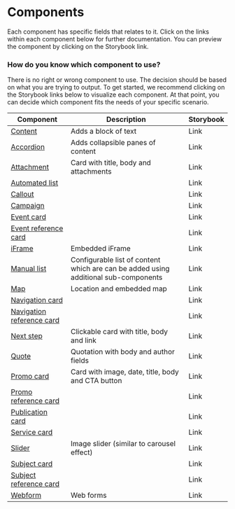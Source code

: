 # Components

Each component has specific fields that relates to it. Click on the links within each component below for further documentation. You can preview the component by clicking on the Storybook link.

### How do you know which component to use? <a href="#addingcomponents-wip-howdoyouknowwhichcomponenttouse" id="addingcomponents-wip-howdoyouknowwhichcomponenttouse"></a>

There is no right or wrong component to use. The decision should be based on what you are trying to output. To get started, we recommend clicking on the Storybook links below to visualize each component. At that point, you can decide which component fits the needs of your specific scenario.

| Component                                                                  | Description                                                                         | Storybook |
| -------------------------------------------------------------------------- | ----------------------------------------------------------------------------------- | --------- |
| [Content](content.md)                                                      | Adds a block of text                                                                | Link      |
| [Accordion](accordion.md)                                                  | Adds collapsible panes of content                                                   | Link      |
| [Attachment](../../components/attachment.md)                               | Card with title, body and attachments                                               | Link      |
| [Automated list](automated-list.md)                                        |                                                                                     | Link      |
| [Callout](../../components/callout.md)                                     |                                                                                     | Link      |
| [Campaign](../../components/campaign.md)                                   |                                                                                     | Link      |
| [Event card](../../components/event-card.md)                               |                                                                                     | Link      |
| [Event reference card](../../components/event-reference-card.md)           |                                                                                     | Link      |
| [iFrame](../../components/iframe.md)                                       | Embedded iFrame                                                                     | Link      |
| [Manual list](manual-list/)                                                | Configurable list of content which are can be added using additional sub-components | Link      |
| [Map](../../components/map.md)                                             | Location and embedded map                                                           | Link      |
| [Navigation card](../../components/navigation-card.md)                     |                                                                                     | Link      |
| [Navigation reference card](../../components/navigation-reference-card.md) |                                                                                     | Link      |
| [Next step](../../components/next-step.md)                                 | Clickable card with title, body and link                                            | Link      |
| [Quote](../../components/quote.md)                                         | Quotation with body and author fields                                               | Link      |
| [Promo card](../../components/promo-card.md)                               | Card with image, date, title, body and CTA button                                   | Link      |
| [Promo reference card](../../components/promo-reference-card.md)           |                                                                                     | Link      |
| [Publication card](../../components/publication-card.md)                   |                                                                                     | Link      |
| [Service card](../../components/service-card.md)                           |                                                                                     | Link      |
| [Slider](../../components/slider.md)                                       | Image slider (similar to carousel effect)                                           | Link      |
| [Subject card](../../components/subject-card.md)                           |                                                                                     | Link      |
| [Subject reference card](../../components/subject-reference-card.md)       |                                                                                     | Link      |
| [Webform](../../components/webform.md)                                     | Web forms                                                                           | Link      |

